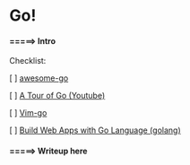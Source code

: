 # Go!

 #### =====>  Intro

Checklist: 

 [ ] [awesome-go](https://github.com/avelino/awesome-go)

 [ ] [A Tour of Go (Youtube)](https://www.youtube.com/watch?v=ytEkHepK08c&wl_token=0dimQXNqGLkKpjxQYpxBatIfMZZ8MTQ4NTU2NTk5NUAxNDg1NDc5NTk1&wl_id=Vlie-srOU8c)

 [ ] [Vim-go](https://www.youtube.com/watch?v=7BqJ8dzygtU)

 [ ] [Build Web Apps with Go Language (golang)](https://www.youtube.com/watch?v=Vlie-srOU8ca)


 #### =====>  Writeup here
